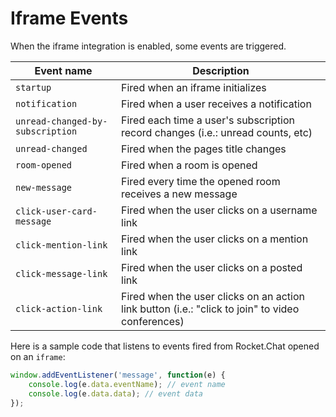 # Iframe Events

When the iframe integration is enabled, some events are triggered.

| Event name                       | Description                                                                                      |
| -------------------------------- | ------------------------------------------------------------------------------------------------ |
| `startup`                        | Fired when an iframe initializes                                                                 |
| `notification`                   | Fired when a user receives a notification                                                        |
| `unread-changed-by-subscription` | Fired each time a user's subscription record changes (i.e.: unread counts, etc)                  |
| `unread-changed`                 | Fired when the pages title changes                                                               |
| `room-opened`                    | Fired when a room is opened                                                                      |
| `new-message`                    | Fired every time the opened room receives a new message                                          |
| `click-user-card-message`        | Fired when the user clicks on a username link                                                    |
| `click-mention-link`             | Fired when the user clicks on a mention link                                                     |
| `click-message-link`             | Fired when the user clicks on a posted link                                                      |
| `click-action-link`              | Fired when the user clicks on an action link button (i.e.: "click to join" to video conferences) |

Here is a sample code that listens to events fired from Rocket.Chat opened on an `iframe`:

```javascript
window.addEventListener('message', function(e) {
    console.log(e.data.eventName); // event name
    console.log(e.data.data); // event data
});
```
